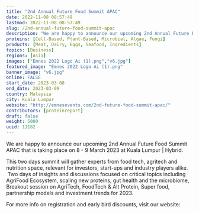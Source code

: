 ```yaml
---
title: "2nd Annual Future Food Summit APAC"
date: 2022-11-08 08:57:49
lastmod: 2022-11-08 08:57:49
slug: /2nd-annual-future-food-summit-apac
description: "We are happy to announce our upcoming 2nd Annual Future Food Summit APAC that is taking place on 8 - 9 March 2023 at Kuala Lumpur | Hybrid.This two days summit will gather experts from food tech, agritech and nutrition space, relevant for investors, start-ups and industry players alike.  Two days of insights and discussions focused on critical topics including AgriFood Ecosystem, scaling new proteins, gut health and the microbiome, Breakout session on AgriTech, FoodTech & Alt Protein, Super food, partnership models and investment trends for 2023."
proteins: [Cell-Based, Plant-Based, Microbial, Algae, Fungi]
products: [Meat, Dairy, Eggs, Seafood, Ingredients]
topics: [Business]
regions: [Asia]
images: ["Emnes 2022 Logo Ai (1).png","v6.jpg"]
featured_image: "Emnes 2022 Logo Ai (1).png"
banner_image: "v6.jpg"
online: FALSE
start_date: 2023-03-08
end_date: 2023-03-09
country: Malaysia
city: Kuala Lumpur
website: "http://emnesevents.com/2nd-future-food-summit-apac/"
contributors: [proteinreport]
draft: false
weight: 5000
uuid: 11182
---
```

<p>We are happy to announce our upcoming 2nd Annual Future Food Summit APAC that is taking place on 8 - 9 March 2023 at Kuala Lumpur | Hybrid.</p>
<p>This two days summit will gather experts from food tech, agritech and nutrition space, relevant for investors, start-ups and industry players alike.  Two days of insights and discussions focused on critical topics including AgriFood Ecosystem, scaling new proteins, gut health and the microbiome, Breakout session on AgriTech, FoodTech & Alt Protein, Super food, partnership models and investment trends for 2023.</p>
<p>For more info on registration and early bird discounts, visit our website:</p>

